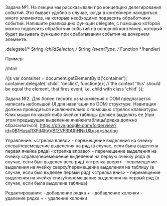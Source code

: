 Задача №1.
На лекции мы рассказывали про концепцию делегирования событий.
 Это бывает удобно в случае, когда в контейнере находиться много элементов, на которые необходимо подвесить обработчики событий.
 Напишите реализацию функции delegate, с помощью которой можно подвесить обработчик событий на основной контейнер,
 который будет вызывать функцию при срабатывании события на дочернем элементе.

<Node>.delegate(/* String */childSelector, /* String */eventType, /* Function */handler)

Пример:

//html
<div id="container"><div class="child"></div><div class="child"></div><div class="anotherChild"></div></div>

//js
var container = document.getElementById('container');
container.delegate('.child', 'onclick', function(e){
// the context 'this' should be equal the element, that fires event,
 i.e. child with class 'child'
});

Задача №2.
Для более тесного ознакомления с DOM предлагается написать небольшой UI для навигации по DOM-структуре.
Навигация должна проводиться исключительно с помощью стрелок клавиатуры.
Клик мыши по какой-либо ячейке таблицы должен выделять ее
(при этом предыдущее выделение ячейки\таблицы\рядка должно сбрасываться).
https://drive.google.com/folderview?id=0B1HuspRXFd4hVVBfZVFBbUhHNkU&usp=sharing

Управление:
<стрелка влево> - перемещение выделения на ячейку слева/перемещение выделения на ряд
(в случае, если была выделена первая ячейка ряда)
<стрелка вправо> - перемещение выделения на ячейку справа/перемещение выделения на первую ячейку ряда
(в случае, если был выделен весь ряд)
<стрелка вверх> - перемещение выделения на ячейку сверху/перемещение выделения на таблицу
(в случае, если был выделен первый ряд)
<стрелка вниз> - перемещение выделения на ячейку снизу/перемещение выделения на первый ряд
(в случае, если была выделена таблица)

Редактирования:
<Enter> - добавление рядка
<Shift>+<Enter> - добавление колонки
<Delete> - удаление рядка
<Shift>+<Delete> - удаление колонки